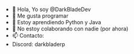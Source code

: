 - 👋 Hola, Yo soy @DarkBladeDev
- 👀 Me gusta programar
- 🌱 Estoy aprendiendo Python y Java
- 💞️ No estoy colaborando con nadie (por ahora)
- 📫 Contacto:
- Discord: darkbladerp

<!---
DarkBladeDev/DarkBladeDev is a ✨ special ✨ repository because its `README.md` (this file) appears on your GitHub profile.
You can click the Preview link to take a look at your changes.
--->
